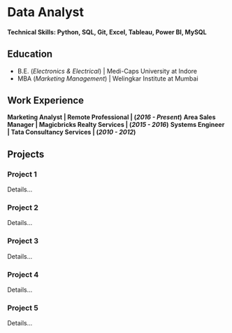 # Data Analyst 
#### Technical Skills: Python, SQL, Git, Excel, Tableau, Power BI, MySQL

## Education 
- B.E. (_Electronics & Electrical_) | Medi-Caps University at Indore
- MBA (_Marketing Management_) | Welingkar Institute at Mumbai

## Work Experience 
**Marketing Analyst | Remote Professional | (_2016 - Present_)** 
**Area Sales Manager | Magicbricks Realty Services | (_2015 - 2016_)**
**Systems Engineer | Tata Consultancy Services | (_2010 - 2012_)**

## Projects 
### Project 1 
Details...

### Project 2
Details...

### Project 3
Details...

### Project 4
Details...

### Project 5
Details...
